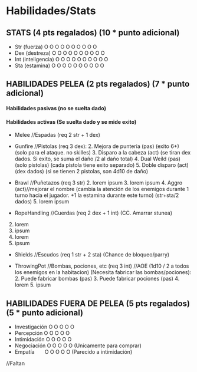 # Habilidades/Stats

## STATS (4 pts regalados) (10 * punto adicional)
- Str (fuerza)          O O O O O O O O O O
- Dex (destreza)        O O O O O O O O O O
- Int (inteligencia)    O O O O O O O O O O
- Sta (estamina)        O O O O O O O O O O


## HABILIDADES PELEA (2 pts regalados) (7 * punto adicional)

#### Habilidades pasivas (no se suelta dado)
#### Habilidades activas (Se suelta dado y se mide exito)

- Melee //Espadas (req 2 str + 1 dex)

- Gunfire //Pistolas (req 3 dex):
  2. Mejora de punteria (pas) (exito 6+) (solo para el ataque. no skilles)
  3. Disparo a la cabeza (act) (se tiran dex dados. Si exito, se suma el daño /2 al daño total)
  4. Dual Weild (pas) (solo pistolas) (cada pistola tiene exito separado)
  5. Doble disparo (act) (dex dados) (si se tienen 2 pistolas, son 4d10 de daño)

- Brawl //Puñetazos (req 3 str)
  2. lorem ipsum
  3. lorem ipsum
  4. Aggro  (act)//mejorar el nombre (cambia la atención de los enemigos durante 1 turno hacia el
  jugador. +1 la estamina durante este turno) (str+sta/2 dados)
  5. lorem ipsum

- RopeHandling //Cuerdas (req 2 dex + 1 int) (CC. Amarrar stunea)
 2. lorem
 3. ipsum
 4. lorem
 5. ipsum

- Shields //Escudos (req 1 str + 2 sta) (Chance de bloqueo/parry)

- ThrowingPot //Bombas, pociones, etc (req 3 int) //AOE (1d10 / 2 a todos los enemigos en la habitacion) (Necesita fabricar las bombas/pociones):
  2. Puede fabricar bombas (pas)
  3. Puede fabricar pociones (pas)
  4. lorem
  5. ipsum


## HABILIDADES FUERA DE PELEA (5 pts regalados) (5 * punto adicional)

- Investigación  O O O O O
- Percepción      O O O O O
- Intimidación    O O O O O
- Negociación     O O O O O (Unicamente para comprar)
- Empatía &nbsp; &nbsp; &nbsp;        O O O O O (Parecido a intimidación)

//Faltan
